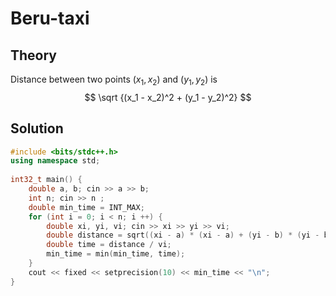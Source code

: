# Beru-taxi
## Theory
Distance between two points $(x_1, x_2)$ and $(y_1, y_2)$ is $$ \sqrt {(x_1 - x_2)^2 + (y_1 - y_2)^2} $$ 

## Solution
```c++
#include <bits/stdc++.h>
using namespace std;
 
int32_t main() {
    double a, b; cin >> a >> b;
    int n; cin >> n ;
    double min_time = INT_MAX;
    for (int i = 0; i < n; i ++) {
        double xi, yi, vi; cin >> xi >> yi >> vi;
        double distance = sqrt((xi - a) * (xi - a) + (yi - b) * (yi - b));
        double time = distance / vi;
        min_time = min(min_time, time);
    }
    cout << fixed << setprecision(10) << min_time << "\n";
}
```
